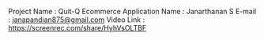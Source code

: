 Project Name : Quit-Q Ecommerce Application
Name : Janarthanan S
E-mail : janapandian875@gmail.com
Video Link : https://screenrec.com/share/HyhVsOLTBF
